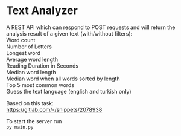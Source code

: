# Text Analyzer
A REST API which can respond to POST requests and will return the analysis result of a given text (with/without filters):  
Word count  
Number of Letters  
Longest word  
Average word length  
Reading Duration in Seconds  
Median word length  
Median word when all words sorted by length  
Top 5 most common words  
Guess the text language (english and turkish only)  

Based on this task:  
https://gitlab.com/-/snippets/2078938

To start the server run  
``
py main.py
``

 
